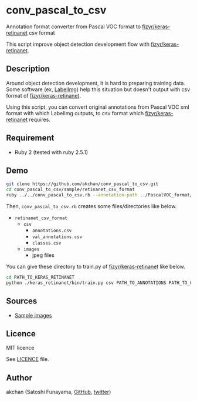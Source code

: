 # conv_pascal_to_csv

Annotation format converter from Pascal VOC format to [fizyr/keras-retinanet](https://github.com/fizyr/keras-retinanet) csv format

This script improve object detection development flow with [fizyr/keras-retinanet](https://github.com/fizyr/keras-retinanet).

## Description

Around object detection development, it is hard to preparing training data. Some software (ex, [LabelImg](https://github.com/tzutalin/labelImg)) help this situation but doesn't output with csv format of [fizyr/keras-retinanet](https://github.com/fizyr/keras-retinanet).

Using this script, you can convert original annotations from Pascal VOC xml format with which LabelImg outputs, to csv format which [fizyr/keras-retinanet](https://github.com/fizyr/keras-retinanet) requires.

## Requirement

- Ruby 2 (tested with ruby 2.5.1)

## Demo

```sh
git clone https://github.com/akchan/conv_pascal_to_csv.git
cd conv_pascal_to_csv/sample/retinanet_csv_format
ruby ../../conv_pascal_to_csv.rb --annotation-path ../PascalVOC_format/Annotations --image-path ../PascalVOC_format/JPEGImages
```

Then, `conv_pascal_to_csv.rb` creates some files/directories like below.

- `retinanet_csv_format`
	- `csv`
		- `annotations.csv`
		- `val_annotations.csv`
		- `classes.csv`
	- `images`
		- jpeg files

You can give these directory to train.py of [fizyr/keras-retinanet](https://github.com/fizyr/keras-retinanet) like below.

```sh
cd PATH_TO_KERAS_RETINANET
python ./keras_retinanet/bin/train.py csv PATH_TO_ANNOTATIONS PATH_TO_CLASSES --val-annotations PATH_TO_VAL_ANNOTATIONS
```

## Sources

- [Sample images](https://github.com/vc1492a/Hey-Waldo)

## Licence

MIT licence

See [LICENCE](https://github.com/akchan/conv_pascal_to_csv/blob/master/LICENSE) file.

## Author

akchan (Satoshi Funayama, [GitHub](https://github.com/akchan), [twitter](https://twitter.com/akcharine))
